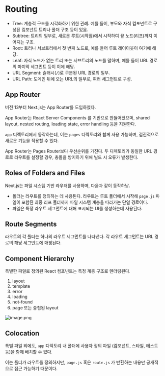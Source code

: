 # Routing

- Tree: 계층적 구조를 시각화하기 위한 관례. 예를 들어, 부모와 자식 컴포넌트로 구성된 컴포넌트 트리나 폴더 구조 등이 있음.
- Subtree: 트리의 일부로, 새로운 루트(시작점)에서 시작하여 끝 노드(리프)까지 이어지는 구조.
- Root: 트리나 서브트리에서 첫 번째 노드로, 예를 들어 루트 레이아웃이 여기에 해당.
- Leaf: 자식 노드가 없는 트리 또는 서브트리의 노드를 말하며, 예를 들어 URL 경로의 마지막 세그먼트 등이 이에 해당.
- URL Segment: 슬래시(`/`)로 구분된 URL 경로의 일부.
- URL Path: 도메인 뒤에 오는 URL의 일부로, 여러 세그먼트로 구성.

## App Router

버전 13부터 Next.js는 App Router를 도입하였다.

App Router는 React Server Components 를 기반으로 만들어졌으며, shared layout, nested routing, loading state, error handling 등을 지원한다.

`app` 디렉토리에서 동작하는데, 이는 `pages` 디렉토리와 함께 사용 가능하며, 점진적으로 새로운 기능을 적용할 수 있다.

App Router는 Pages Router보다 우선순위를 가진다. 두 디렉토리가 동일한 URL 경로로 라우트를 설정할 경우, 충돌을 방지하기 위해 빌드 시 오류가 발생한다.

## Roles of Folders and Files

Next.js는 파일 시스템 기반 라우터를 사용하며, 다음과 같이 동작하낟.

- 폴더는 라우트를 정의하는 데 사용된다. 라우트는 루트 폴더에서 시작해 `page.js` 파일이 포함된 최종 리프 폴더까지 파일 시스템 계층을 따라가는 단일 경로이다.
- 파일은 특정 라우트 세그먼트에 대해 표시되는 UI를 생성하는데 사용된다.

## Route Segments

라우트의 각 폴더는 하나의 라우트 세그먼트를 나타낸다. 각 라우트 세그먼트는 URL 경로의 해당 세그먼트에 매핑된다.

## Component Hierarchy

특별한 파일로 정의된 React 컴포넌트는 특정 계층 구조로 렌더링된다.

1. layout
2. template
3. error
4. loading
5. not-found
6. page 또는 중첩된 layout

![image.png](https://prod-files-secure.s3.us-west-2.amazonaws.com/a43c8b7f-e77d-47de-a59c-f74de1fb0eee/53d079c9-18de-432b-9b86-7622d82eb136/image.png)

## Colocation

특별 파일 외에도, `app` 디렉토리 내 폴더에 사용자 정의 파일 (컴포넌트, 스타일, 테스트 등)을 함께 배치할 수 있다.

이는 폴더가 라우트를 정의하지만, `page.js` 혹은 `route.js` 가 반환하는 내용만 공개적으로 접근 가능하기 때문이다.
